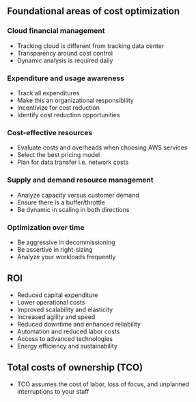 ## Foundational areas of cost optimization

### Cloud financial management

- Tracking cloud is different from tracking data center
- Transparency around cost control
- Dynamic analysis is required daily

### Expenditure and usage awareness

- Track all expenditures
- Make this an organizational responsibility
- Incentivize for cost reduction
- Identify cost reduction opportunities

### Cost-effective resources

- Evaluate costs and overheads when choosing AWS services
- Select the best pricing model
- Plan for data transfer i.e. network costs

### Supply and demand resource management

- Analyze capacity versus customer demand
- Ensure there is a buffer/throttle
- Be dynamic in scaling in both directions

### Optimization over time

- Be aggressive in decommissioning
- Be assertive in right-sizing
- Analyze your workloads frequently

## ROI

- Reduced capital expenditure
- Lower operational costs
- Improved scalability and elasticity
- Increased agility and speed
- Reduced downtime and enhanced reliability
- Automation and reduced labor costs
- Access to advanced technologies
- Energy efficiency and sustainability

## Total costs of ownership (TCO)

- TCO assumes the cost of labor, loss of focus, and unplanned interruptions to your staff
